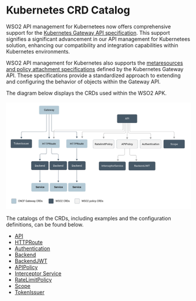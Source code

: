 # Kubernetes CRD Catalog

WSO2 API management for Kubernetees now offers comprehensive support for the [Kubernetes Gateway API specification](https://gateway-api.sigs.k8s.io/). This support signifies a significant advancement in our API management for Kubernetees solution, enhancing our compatibility and integration capabilities within Kubernetes environments.

WSO2 API management for Kubernetes also supports the [metaresources and policy attachment specifications](https://gateway-api.sigs.k8s.io/references/policy-attachment/#supported-resources) defined by the Kubernetes Gateway API. These specifications provide a standardized approach to extending and configuring the behavior of objects within the Gateway API.

The diagram below displays the CRDs used within the WSO2 APK.
<br></br>
[![Data Plane CRDs](../assets/img/catalogs/catalog.png)](../assets/img/catalogs/catalog.png)

The catalogs of the CRDs, including examples and the configuration definitions, can be found below.

- [API](../../catalogs/crds/api_types)
- [HTTPRoute](../../catalogs/samples/http-route)
- [Authentication](../../catalogs/crds/authentication_types)
- [Backend](../../catalogs/crds/backend_types)
- [BackendJWT](../../catalogs/crds/backendjwt_types)
- [APIPolicy](../../catalogs/crds/apipolicy_types)
- [Interceptor Service](../../catalogs/crds/interceptorservice_types)
- [RateLimitPolicy](../../catalogs/crds/ratelimitpolicy_types)
- [Scope](../../catalogs/crds/scope_types)
- [TokenIssuer](../../catalogs/crds/tokenIssuer_types)

